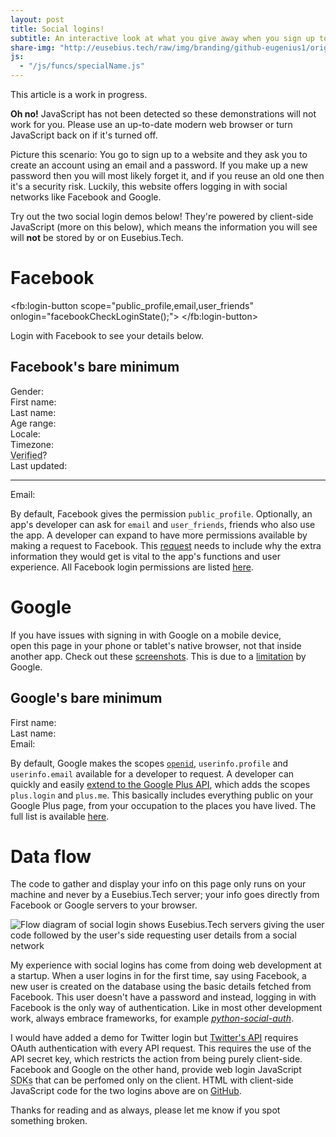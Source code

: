 ```yaml
---
layout: post
title: Social logins!
subtitle: An interactive look at what you give away when you sign up to a site using Facebook or Google
share-img: "http://eusebius.tech/raw/img/branding/github-eugenius1/original.png"
js:
  - "/js/funcs/specialName.js"
---
```


<div class="alert alert-warning" role="alert">This article is a work in progress.</div>

<noscript><div class="alert alert-danger" role="alert"><strong>Oh no!</strong> JavaScript has not been detected so these demonstrations will not work for you. Please use an up-to-date modern web browser or turn JavaScript back on if it's turned off.</div></noscript>

Picture this scenario: You go to sign up to a website and they ask you to create an account using an email and a password. If you make up a new password then you will most likely forget it, and if you reuse an old one then it's a security risk. Luckily, this website offers logging in with social networks like Facebook and Google.

Try out the two social login demos below! They're powered by client-side JavaScript (more on this below), which means the information you will see will **not** be stored by or on Eusebius.Tech.

# Facebook

<script type="text/javascript">
<!--
  // This is called with the results from from FB.getLoginStatus().
  function statusChangeCallback(response) {
    console.log('statusChangeCallback');
    console.log(response);
    // The response object is returned with a status field that lets the
    // app know the current login status of the person.
    // Full docs on the response object can be found in the documentation
    // for FB.getLoginStatus().
    if (response.status === 'connected') {
      // Logged into your app and Facebook.
      facebookBasicAPI();
    } else if (response.status === 'not_authorized') {
      // The person is logged into Facebook, but not your app.
      var alertDiv = document.getElementById('facebook-thanks-name');
      alertDiv.className = 'alert alert-danger';
      alertDiv.innerHTML = 'Please authorise Eusebius.Tech with your Facebook';
    } else {
      // The person is not logged into Facebook, so we're not sure if
      // they are logged into this app or not.
      var alertDiv = document.getElementById('facebook-thanks-name');
      alertDiv.className = 'alert alert-danger';
      alertDiv.innerHTML = 'Please log into Facebook.';
    }
  }

  // This function is called when someone finishes with the Login
  // Button.  See the onlogin handler attached to it in the sample
  // code below.
  function facebookCheckLoginState() {
    FB.getLoginStatus(function(response) {
      statusChangeCallback(response);
    });
  }

  window.fbAsyncInit = function() {
  FB.init({
    appId      : '1009749102479073',
    cookie     : true,  // enable cookies to allow the server to access 
                        // the session
    xfbml      : true,  // parse social plugins on this page
    version    : 'v2.7' // use graph api version
  });

  // Now that we've initialized the JavaScript SDK, we call 
  // FB.getLoginStatus().  This function gets the state of the
  // person visiting this page and can return one of three states to
  // the callback you provide.  They can be:
  //
  // 1. Logged into your app ('connected')
  // 2. Logged into Facebook, but not your app ('not_authorized')
  // 3. Not logged into Facebook and can't tell if they are logged into
  //    your app or not.
  //
  // These three cases are handled in the callback function.

  FB.getLoginStatus(function(response) {
    statusChangeCallback(response);
  });

  };

  // Load the SDK asynchronously
  (function(d, s, id) {
    var js, fjs = d.getElementsByTagName(s)[0];
    if (d.getElementById(id)) return;
    js = d.createElement(s); js.id = id;
    js.src="https://connect.facebook.net/en_US/sdk.js";
    fjs.parentNode.insertBefore(js, fjs);
  }(document, 'script', 'facebook-jssdk'));

  String.prototype.capitalizeFirstLetter = function() {
    return this.charAt(0).toUpperCase() + this.slice(1);
  }

  // Here we run a very simple test of the Graph API after login is
  // successful.  See statusChangeCallback() for when this call is made.
  function facebookBasicAPI() {   
    console.log('Welcome!  Fetching your information.... ');
    FB.api('/me', {fields: 'email,cover,name,first_name,last_name,age_range,gender,locale,picture,timezone,updated_time,verified'}, function(response) {
      console.log('Successful Facebook login for: ' + response.name);
      var alertDiv = document.getElementById('facebook-thanks-name')

      alertDiv.innerHTML = 'Thanks, ' + specialName(response.name, response.first_name);
      alertDiv.className = 'alert alert-success';
      // document.getElementById('facebook-card-title').innerHTML = response.name;
      document.getElementById('facebook-cover').innerHTML = '<div class="big-img intro-header" style="background-image: url(&quot;' + response.cover.source + '&quot;);"><div class="page-heading"><h2>' + response.name + '</h2></div></div>';

      document.getElementById('facebook-picture').innerHTML =
        '<img src="https://graph.facebook.com/v2.7/' + response.id + '/picture?type=large" alt="Your Facebook Profile Picture" title="You!">';
      document.getElementById('facebook-gender').innerHTML = response.gender.capitalizeFirstLetter();
      document.getElementById('facebook-firstname').innerHTML = response.first_name;
      document.getElementById('facebook-lastname').innerHTML = response.last_name;
      
      age_min = response.age_range.min;
      age_max = response.age_range.max;
      if( age_min === undefined && age_max === undefined) age_range = '';
      else if( age_min === undefined) age_range = '&le;' + age_max;
      else if( age_max === undefined) age_range = '&ge;' + age_min;
      else age_range = age_min + '-' + age_max;
      document.getElementById('facebook-agerange').innerHTML = age_range;
      document.getElementById('facebook-email').innerHTML = response.email;
      document.getElementById('facebook-locale').innerHTML = 
        '<a href="http://lh.2xlibre.net/locale/' + response.locale + '/">' + response.locale + '</a>';
      
      timezone = response.timezone
      if(timezone >= 0) timezone = '+' + timezone;
      timezone = 'UTC' + timezone;
      document.getElementById('facebook-timezone').innerHTML = '<a href="https://en.wikipedia.org/wiki/' + timezone + '">' + timezone + '</a>';
      document.getElementById('facebook-verified').innerHTML = 
      '<i class="fa fa-' + (response.verified? 'check':'times') + '" aria-hidden="true"></span><span class="sr-only">' + response.verified + '</span>';
      document.getElementById('facebook-lastupdated').innerHTML = new Date(response.updated_time);
      console.log(response);

    });
  }
//->
</script>

<fb:login-button scope="public_profile,email,user_friends" onlogin="facebookCheckLoginState();">
</fb:login-button>

<div class="alert alert-info" role="alert" id="facebook-thanks-name">Login with Facebook to see your details below.</div>

<div class="row">
  <div class="jumbotron col-sm-10 col-sm-offset-1" id="facebook-card">
    <h2 class="text-center" id="facebook-card-title">Facebook's bare minimum</h2>
    <div class="row" id="facebook-cover"></div>
    <div class="row" id="facebook-picture"></div>
    <div class="row">
      <div class="col-sm-4">Gender: </div><strong>
      <div class="col-sm-8" id="facebook-gender"></div></strong>
    </div>
    <div class="row">
      <div class="col-sm-4">First name: </div><strong>
      <div class="col-sm-8" id="facebook-firstname"></div></strong>
    </div>
    <div class="row">
      <div class="col-sm-4">Last name: </div><strong>
      <div class="col-sm-8" id="facebook-lastname"></div></strong>
    </div>
    <div class="row">
      <div class="col-sm-4">Age range: </div><strong>
      <div class="col-sm-8" id="facebook-agerange"></div></strong>
    </div>
    <div class="row">
      <div class="col-sm-4">Locale: </div><strong>
      <div class="col-sm-8" id="facebook-locale"></div></strong>
    </div>
    <div class="row">
      <div class="col-sm-4">Timezone: </div><strong>
      <div class="col-sm-8" id="facebook-timezone"></div></strong>
    </div>
    <div class="row">
      <div class="col-sm-4">
        <abbr title="Someone is considered verified if they take any of the following actions:
    Register for mobile,
    Confirm their account via SMS,
    Enter a valid credit card">Verified</abbr>? </div><strong>
      <div class="col-sm-8" id="facebook-verified"></div></strong>
    </div>
    <div class="row">
      <div class="col-sm-4">Last updated: </div><strong>
      <div class="col-sm-8" id="facebook-lastupdated"></div></strong>
    </div>
    <hr>
    <div class="row">
      <div class="col-sm-4">Email: </div><strong>
      <div class="col-sm-8" id="facebook-email"></div></strong>
    </div>
  </div>
</div>

By default, Facebook gives the permission `public_profile`. Optionally, an app's developer can ask for `email` and `user_friends`, friends who also use the app. A developer can expand to have more permissions available by making a request to Facebook. This [request](https://developers.facebook.com/docs/facebook-login/review/what-is-login-review "Login Review") needs to include why the extra information they would get is vital to the app's functions and user experience. 
All Facebook login permissions are listed [here](https://developers.facebook.com/docs/facebook-login/permissions).

# Google

<script src="https://apis.google.com/js/platform.js" async defer></script>
<script type="text/javascript">
<!--
function GoogleOnSignIn(googleUser) {
  // https://developers.google.com/identity/sign-in/web/reference#googleusergetbasicprofile
  var profile = googleUser.getBasicProfile();
  var response = {};
  response.id = profile.getId(); // Do not send to your backend! Use an ID token instead.
  response.name = profile.getName();
  response.picture = profile.getImageUrl();
  response.email = profile.getEmail(); // This is null if the 'email' scope is not present.
  response.first_name = profile.getGivenName();
  response.last_name = profile.getFamilyName();
  console.log('Successful Google login for: ' + response.name);
  console.log(googleUser.getGrantedScopes()); // <---------------------------------------

  var alertDiv = document.getElementById('google-thanks-name');
  alertDiv.className = 'alert alert-success';
  alertDiv.innerHTML = 'Thanks, ' + specialName(response.name, response.first_name);
  // document.getElementById('google-card-title').innerHTML = response.name;
  document.getElementById('google-picture').innerHTML =
    '<img src="' + response.picture + '" alt="Your Google Profile Picture" title="You!">';
  document.getElementById('google-firstname').innerHTML = response.first_name;
  document.getElementById('google-lastname').innerHTML = response.last_name;
  document.getElementById('google-email').innerHTML = response.email;
}
//->
</script>
<div class="g-signin2" data-onsuccess="GoogleOnSignIn"></div>

<div class="alert alert-warning" role="alert" id="google-thanks-name">If you have issues with signing in with Google on a mobile device,<br>
  <div class="text-muted small">open this page in your phone or tablet's native browser, not that inside another app. Check out these <a href="/raw/img/blog/2017/open-in-chrome-android.png">screenshots</a>. This is due to a <a href="https://developers.googleblog.com/2016/08/modernizing-oauth-interactions-in-native-apps.html?m=1">limitation</a> by Google.</div>
</div>

<div class="row">
  <div class="jumbotron col-sm-10 col-sm-offset-1" id="google-card">
    <h2 class="text-center" id="google-card-title">Google's bare minimum</h2>
    <div class="row" id="google-picture"></div>
    <div class="row">
      <div class="col-sm-4">First name: </div><strong>
      <div class="col-sm-8" id="google-firstname"></div></strong>
    </div>
    <div class="row">
      <div class="col-sm-4">Last name: </div><strong>
      <div class="col-sm-8" id="google-lastname"></div></strong>
    </div>
    <div class="row">
      <div class="col-sm-4">Email: </div><strong>
      <div class="col-sm-8" id="google-email"></div></strong>
    </div>
  </div>
</div>

By default, Google makes the scopes [`openid`](https://developers.google.com/identity/protocols/OpenIDConnect), `userinfo.profile` and `userinfo.email` available for a developer to request. A developer can quickly and easily [extend to the Google Plus API](https://developers.google.com/+/web/signin/#enable_the_google_api), which adds the scopes `plus.login` and `plus.me`. This basically includes everything public on your Google Plus page, from your occupation to the places you have lived. The full list is available [here](https://developers.google.com/+/web/api/rest/latest/people#resource).

# Data flow

The code to gather and display your info on this page only runs on your machine and never by a Eusebius.Tech server; your info goes directly from Facebook or Google servers to your browser.

![Flow diagram of social login shows Eusebius.Tech servers giving the user code followed by the user's side requesting user details from a social network](/raw/blog/2017/client-side-social-login-flow.png)

My experience with social logins has come from doing web development at a startup. When a user logins in for the first time, say using Facebook, a new user is created on the database using the basic details fetched from Facebook. This user doesn't have a password and instead, logging in with Facebook is the only way of authentication. Like in most other development work, always embrace frameworks, for example [*python-social-auth*](http://python-social-auth-docs.readthedocs.io/en/latest/).

I would have added a demo for Twitter login but [Twitter's API](https://dev.twitter.com/web/sign-in/implementing) requires OAuth authentication with every API request. This requires the use of the API secret key, which restricts the action from being purely client-side. 
Facebook and Google on the other hand, provide web login JavaScript <abbr title="Software Development Kits">SDKs</abbr> that can be perfomed only on the client. 
HTML with client-side JavaScript code for the two logins above are on [GitHub](https://github.com/eugenius1/social-login-demos "social-login-demos").

Thanks for reading and as always, please let me know if you spot something broken.